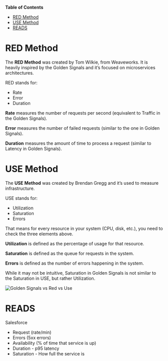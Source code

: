 **Table of Contents**

- [RED Method](#RED%20Method)
- [USE Method](#USE%20Method)
- [READS](#READS)


# RED Method

The **RED Method** was created by Tom Wilkie, from Weaveworks. It is heavily inspired by the Golden Signals and it’s focused on microservices architectures.

RED stands for:

- Rate
- Error
- Duration

**Rate** measures the number of requests per second (equivalent to Traffic in the Golden Signals).

**Error** measures the number of failed requests (similar to the one in Golden Signals).

**Duration** measures the amount of time to process a request (similar to Latency in Golden Signals).

# USE Method

The **USE Method** was created by Brendan Gregg and it’s used to measure infrastructure.

USE stands for:

- Utilization
- Saturation
- Errors

That means for every resource in your system (CPU, disk, etc.), you need to check the three elements above.

**Utilization** is defined as the percentage of usage for that resource.

**Saturation** is defined as the queue for requests in the system.

**Errors** is defined as the number of errors happening in the system.

While it may not be intuitive, Saturation in Golden Signals is not similar to the Saturation in USE, but rather Utilization.

![Golden Signals vs Red vs Use](https://sysdig.com/wp-content/uploads/GoldenSignals-05-1170x439.png)



# READS
Salesforce 
- Request (rate/min)
- Errors (5xx errors)
- Availability (% of time that service is up)
- Duration - p95 latency
- Saturation - How full the service is 